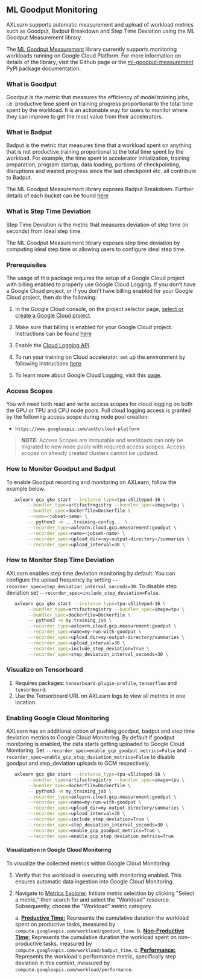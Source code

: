 ## ML Goodput Monitoring
AXLearn supports automatic measurement and upload of workload metrics such as Goodput, Badput Breakdown and Step Time Deviation using the ML Goodput Measurement library.

The [ML Goodput Measurement](https://github.com/AI-Hypercomputer/ml-goodput-measurement) library currently supports monitoring workloads running on Google Cloud Platform. For more information on details of the library, visit the Github page or the [ml-goodput-measurement](https://pypi.org/project/ml-goodput-measurement/) PyPI package documentation.

### What is Goodput
Goodput is the metric that measures the efficiency of model training jobs, i.e. productive time spent on training progress proportional to the total time spent by the workload. It is an actionable way for users to monitor where they can improve to get the most value from their accelerators.

### What is Badput
Badput is the metric that measures time that a workload spent on anything that is not productive training proportional to the total time spent by the workload. For example, the time spent in accelerator initialization, training preparation, program startup, data loading, portions of checkpointing, disruptions and wasted progress since the last checkpoint etc. all contribute to Badput.

The ML Goodput Measurement library exposes Badput Breakdown. Further details of each bucket can be found [here](https://github.com/AI-Hypercomputer/ml-goodput-measurement?tab=readme-ov-file#badput-breakdown-details)

### What is Step Time Deviation

Step Time Deviation is the metric that measures deviation of step time (in seconds) from ideal step time.

The ML Goodput Measurement library exposes step time deviation by computing ideal step time or allowing users to configure ideal step time.


### Prerequisites
The usage of this package requires the setup of a Google Cloud project with
billing enabled to properly use Google Cloud Logging. If you don't have a Google
Cloud project, or if you don't have billing enabled for your Google Cloud
project, then do the following:

1. In the Google Cloud console, on the project selector page,
 [select or create a Google Cloud project](https://cloud.google.com/resource-manager/docs/creating-managing-projects).

2. Make sure that billing is enabled for your Google Cloud project. Instructions can be found [here](https://cloud.google.com/billing/docs/how-to/verify-billing-enabled#console)

3. Enable the [Cloud Logging API]((https://console.cloud.google.com/flows/enableapi?apiid=logging.googleapis.com&_ga=2.27841276.1571868865.1726250448-123998259.1726107009) ).

4. To run your training on Cloud accelerator, set up the environment by following instructions [here](https://cloud.google.com/tpu/docs/setup-gcp-account).

5. To learn more about Google Cloud Logging, visit this [page](https://cloud.google.com/logging/docs).

### Access Scopes

 You will need both read and write access scopes for cloud logging on both the
 GPU or TPU and CPU node pools. Full cloud logging access is granted by the
 following access scope during node pool creation:

  - `https://www.googleapis.com/auth/cloud-platform`

   > **_NOTE:_** Access Scopes are immutable and workloads can only be migrated
  to new node pools with required access scopes. Access scopes on already created clusters cannot be updated.

### How to Monitor Goodput and Badput

To enable Goodput recording and monitoring on AXLearn, follow the example below.

```bash
   axlearn gcp gke start --instance_type=tpu-v5litepod-16 \
        --bundler_type=artifactregistry --bundler_spec=image=tpu \
        --bundler_spec=dockerfile=Dockerfile \
        --name=<jobset-name> \
        -- python3 -m ...training-config... \
        --recorder_type=axlearn.cloud.gcp.measurement:goodput \
        --recorder_spec=name=<jobset-name> \
        --recorder_spec=upload_dir=<my-output-directory>/summaries \
        --recorder_spec=upload_interval=30 \
```

### How to Monitor Step Time Deviation

AXLearn enables step time deviation monitoring by default. You can configure the upload frequency by setting `--recorder_spec=step_deviation_interval_seconds=30`. To disable step deviation set `--recorder_spec=include_step_deviation=False`.

```bash
   axlearn gcp gke start --instance_type=tpu-v5litepod-16 \
        --bundler_type=artifactregistry --bundler_spec=image=tpu \
        --bundler_spec=dockerfile=Dockerfile \
        -- python3 -m my_training_job \
        --recorder_type=axlearn.cloud.gcp.measurement:goodput \
        --recorder_spec=name=my-run-with-goodput \
        --recorder_spec=upload_dir=my-output-directory/summaries \
        --recorder_spec=upload_interval=30 \
        --recorder_spec=include_step_deviation=True \
        --recorder_spec=step_deviation_interval_seconds=30 \
```

### Visualize on Tensorboard

1. Requires packages: `tensorboard-plugin-profile`, `tensorflow` and `tensorboard`.
2. Use the Tensorboard URL on AXLearn logs to view all metrics in one location.

### Enabling Google Cloud Monitoring

AXLearn has an additional option of pushing goodput, badput and step time deviation metrics to Google Cloud Monitoring. By default if goodput monitoring is enabled, the data starts getting uploaded to Google Cloud Monitoring. Set `--recorder_spec=enable_gcp_goodput_metrics=False` and  `--recorder_spec=enable_gcp_step_deviation_metrics=False` to disable goodput and step_deviation uploads to GCM respectively.

```bash
   axlearn gcp gke start --instance_type=tpu-v5litepod-16 \
        --bundler_type=artifactregistry --bundler_spec=image=tpu \
        --bundler_spec=dockerfile=Dockerfile \
        -- python3 -m my_training_job \
        --recorder_type=axlearn.cloud.gcp.measurement:goodput \
        --recorder_spec=name=my-run-with-goodput \
        --recorder_spec=upload_dir=my-output-directory/summaries \
        --recorder_spec=upload_interval=30 \
        --recorder_spec=include_step_deviation=True \
        --recorder_spec=step_deviation_interval_seconds=30 \
        --recorder_spec=enable_gcp_goodput_metrics=True \
        --recorder_spec=enable_gcp_step_deviation_metrics=True
```

#### Visualization in Google Cloud Monitoring

To visualize the collected metrics within Google Cloud Monitoring:

1.  Verify that the workload is executing with monitoring enabled. This ensures automatic data ingestion into Google Cloud Monitoring.
2.  Navigate to [Metrics Explorer](https://console.cloud.google.com/monitoring/metrics-explorer). Initiate metric selection by clicking "Select a metric," then search for and select the "Workload" resource. Subsequently, choose the "Workload" metric category.

    a.  [**Productive Time:**](https://cloud.google.com/monitoring/api/metrics_gcp#:~:text=workload/goodput_time) Represents the cumulative duration the workload spent on productive tasks, measured by `compute.googleapis.com/workload/goodput_time`.
    b.  [**Non-Productive Time:**](https://cloud.google.com/monitoring/api/metrics_gcp#:~:text=workload/badput_time) Represents the cumulative duration the workload spent on non-productive tasks, measured by `compute.googleapis.com/workload/badput_time`.
    c.  [**Performance:**](https://cloud.google.com/monitoring/api/metrics_gcp#:~:text=workload/performance) Represents the workload's performance metric, specifically step deviation in this context, measured by `compute.googleapis.com/workload/performance`.
